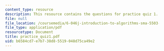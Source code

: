 ```yaml
---
content_type: resource
description: This resource contains the questions for practice quiz 1.
file: null
file_location: /coursemedia/6-046j-introduction-to-algorithms-sma-5503-fall-2005/b6584cd7e7b738d85519048d75ca49e2_practice_quiz1.pdf
file_type: application/pdf
resourcetype: Document
title: practice_quiz1.pdf
uid: b6584cd7-e7b7-38d8-5519-048d75ca49e2
---
```

